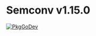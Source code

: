 # Semconv v1.15.0

[![PkgGoDev](https://pkg.go.dev/badge/go.opentelemetry.io/otel/semconv/v1.15.0)](https://pkg.go.dev/go.opentelemetry.io/otel/semconv/v1.15.0)
